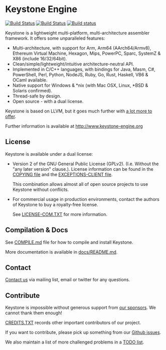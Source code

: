 Keystone Engine
==============

[![Build Status](https://travis-ci.org/keystone-engine/keystone.svg?branch=master)](https://travis-ci.org/keystone-engine/keystone)
[![Build Status](https://semaphoreci.com/api/v1/aquynh/keystone/branches/master/badge.svg)](https://semaphoreci.com/aquynh/keystone)
[![Build status](https://ci.appveyor.com/api/projects/status/c27slvyrijiejvqs?svg=true)](https://ci.appveyor.com/project/aquynh/keystone)

Keystone is a lightweight multi-platform, multi-architecture assembler framework.
It offers some unparalleled features:

- Multi-architecture, with support for Arm, Arm64 (AArch64/Armv8), Ethereum Virtual Machine, Hexagon, Mips, PowerPC, Sparc, SystemZ & X86 (include 16/32/64bit).
- Clean/simple/lightweight/intuitive architecture-neutral API.
- Implemented in C/C++ languages, with bindings for Java, Masm, C#, PowerShell, Perl, Python, NodeJS, Ruby, Go, Rust, Haskell, VB6 & OCaml available.
- Native support for Windows & \*nix (with Mac OSX, Linux, \*BSD & Solaris confirmed).
- Thread-safe by design.
- Open source - with a dual license.

Keystone is based on LLVM, but it goes much further with [a lot more to offer](/docs/beyond_llvm.md).

Further information is available at http://www.keystone-engine.org


License
-------

Keystone is available under a dual license:

- Version 2 of the GNU General Public License (GPLv2). (I.e. Without the "any later version" clause.).
  License information can be found in the [COPYING file](COPYING) and the [EXCEPTIONS-CLIENT file](EXCEPTIONS-CLIENT).

  This combination allows almost all of open source projects to use Keystone without conflicts.

- For commercial usage in production environments, contact the authors of Keystone to buy a royalty-free license.

  See [LICENSE-COM.TXT](LICENSE-COM.TXT) for more information.


Compilation & Docs
------------------

See [COMPILE.md](docs/COMPILE.md) file for how to compile and install Keystone.

More documentation is available in [docs/README.md](docs/README.md).


Contact
-------

[Contact us](http://www.keystone-engine.org/contact/) via mailing list, email or twitter for any questions.


Contribute
----------

Keystone is impossible without generous support from [our sponsors](/SPONSORS.TXT). We cannot thank them enough! 

[CREDITS.TXT](CREDITS.TXT) records other important contributors of our project.

If you want to contribute, please pick up something from our [Github issues](https://github.com/keystone-engine/keystone/issues).

We also maintain a list of more challenged problems in a [TODO list](https://github.com/keystone-engine/keystone/wiki/TODO).


